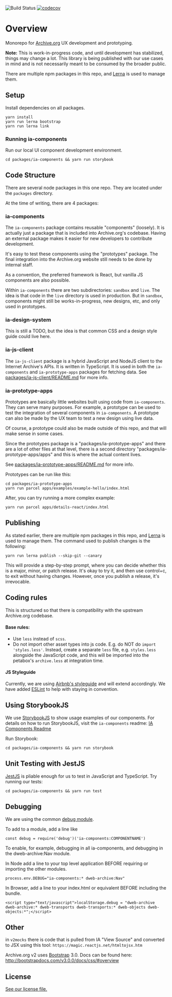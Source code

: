 ![Build Status](https://github.com/internetarchive/iaux/actions/workflows/node.js.yml/badge.svg?branch=master) [![codecov](https://codecov.io/gh/internetarchive/iaux/branch/master/graph/badge.svg)](https://codecov.io/gh/internetarchive/iaux)

# Overview

Monorepo for [Archive.org](https://archive.org) UX development and prototyping.

**Note:** This is work-in-progress code, and until development has stabilized, things may change a lot. This library is being published with our use cases in mind and is not necessarily meant to be consumed by the broader public.

There are multiple npm packages in this repo, and [Lerna](https://lerna.js.org/) is used to manage them.


## Setup

Install dependencies on all packages.

```
yarn install
yarn run lerna bootstrap
yarn run lerna link
```

### Running ia-components
Run our local UI component development environment.
```
cd packages/ia-components && yarn run storybook
```

## Code Structure

There are several node packages in this one repo. They are located under the `packages` directory.

At the time of writing, there are 4 packages:

### ia-components

The `ia-components` package contains reusable "components" (loosely). It is actually just a package that is included into Archive.org's codebase. Having an external package makes it easier for new developers to contribute development.

It's easy to test these components using the "prototypes" package. The final integration into the Archive.org website still needs to be done by internal staff.

As a convention, the preferred framework is React, but vanilla JS components are also possible.

Within `ia-components` there are two subdirectories: `sandbox` and `live`. The idea is that code in the `live` directory is used in production. But in `sandbox`, components might still be works-in-progress, new designs, etc, and only used in prototypes.

### ia-design-system

This is still a TODO, but the idea is that common CSS and a design style guide could live here.

### ia-js-client

The `ia-js-client` package is a hybrid JavaScript and NodeJS client to the Internet Archive's APIs. It is written in TypeScript. It is used in both the `ia-components` and `ia-prototype-apps` packages for fetching data. See [packages/ia-js-client/README.md](packages/ia-js-client/README.md) for more info.

### ia-prototype-apps

Prototypes are basically little websites built using code from `ia-components`. They can serve many purposes. For example, a prototype can be used to test the integration of several components in `ia-components`. A prototype can also be made by the UX team to test a new design using live data.

Of course, a prototype could also be made outside of this repo, and that will make sense in some cases.

Since the prototypes package is a "packages/ia-prototype-apps" and there are a lot of other files at that level, there is a second directory "packages/ia-prototype-apps/apps" and this is where the actual content lives.

See [packages/ia-prototype-apps/README.md](packages/ia-prototype-apps/README.md) for more info.


Prototypes can be run like this:
```
cd packages/ia-prototype-apps
yarn run parcel apps/examples/example-hello/index.html
```

After, you can try running a more complex example:
```
yarn run parcel apps/details-react/index.html
```

## Publishing

As stated earlier, there are multiple npm packages in this repo, and [Lerna](https://lernajs.io) is used to manage them. The command used to publish changes is the following:

```
yarn run lerna publish --skip-git --canary
```

This will provide a step-by-step prompt, where you can decide whether this is a major, minor, or patch release. It's okay to try it, and then use control+c, to exit without having changes. However, once you publish a release, it's irrevocable.


## Coding rules

This is structured so that there is compatibility with the upstream Archive.org codebase.

#### Base rules:
- Use `less` instead of `scss`.
- Do not import other asset types into js code. E.g. do NOT do `import 'styles.less'`. Instead, create a separate `less` file, e.g. `styles.less` alongside the JavaScript code, and this will be imported into the petabox's `archive.less` at integration time.

#### JS Styleguide
Currently, we are using [Airbnb's styleguide](https://github.com/airbnb/javascript) and will extend accordingly.
We have added [ESLint](https://eslint.org) to help with staying in convention.

## Using StorybookJS

We use [StorybookJS](https://storybook.js.org) to show usage examples of our components.  For details on how to run StorybookJS, visit the `ia-components` readme: [IA Components Readme](/packages/ia-components/README.md)

Run Storybook:
```
cd packages/ia-components && yarn run storybook
```

## Unit Testing with JestJS

[JestJS](https://jestjs.io) is pliable enough for us to test in JavaScript and TypeScript.
Try running our tests:
```
cd packages/ia-components && yarn run test
```

## Debugging
We are using the common [debug module](https://www.npmjs.com/package/debug).

To add to a module, add a line like
```
const debug = require('debug')('ia-components:COMPONENTNAME')
```
To enable, for example, debugging in all ia-components, and debugging in the dweb-archive:Nav module.

In Node add a line to your top level application BEFORE requiring or importing the other modules.
```
process.env.DEBUG="ia-components:* dweb-archive:Nav"
```
In Browser, add a line to your index.html or equivalent BEFORE including the bundle.
```
<script type="text/javascript">localStorage.debug = "dweb-archive dweb-archive:* dweb-transports dweb-transports:* dweb-objects dweb-objects:*";</script>
```


## Other

in `v2mocks` there is code that is pulled from IA "View Source" and converted to JSX using this tool:
`https://magic.reactjs.net/htmltojsx.htm`


Archive.org v2 uses [Bootstrap](https://getbootstrap.com) 3.0. Docs can be found here: http://bootstrapdocs.com/v3.0.0/docs/css/#overview

## License

[See our license file.](/LICENSE.md)
